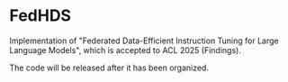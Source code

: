 # FedHDS
Implementation of "Federated Data-Efficient Instruction Tuning for Large Language Models", which is accepted to ACL 2025 (Findings).


The code will be released after it has been organized.
